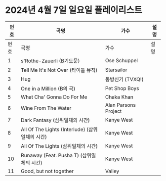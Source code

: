 # 2024년 4월 7일 일요일 플레이리스트

| 번호 | 곡명 | 가수 | 설명 |
|------|------|------|------|
| 번호 | 곡명 | 가수 | 설명 |
| 1 | s'Rothe-Zauerli (B기도문) | Ose Schuppel |  |
| 2 | Tell Me It's Not Over (타이틀 뮤직) | Starsailor |  |
| 3 | Hug | 동방신기 (TVXQ!) |  |
| 4 | One in a Million (B의 곡) | Pet Shop Boys |  |
| 5 | What Cha' Gonna Do For Me | Chaka Khan |  |
| 6 | Wine From The Water | Alan Parsons Project |  |
| 7 | Dark Fantasy (삼위일체의 시간) | Kanye West |  |
| 8 | All Of The Lights (Interlude) (삼위일체의 시간) | Kanye West |  |
| 9 | All Of The Lights (삼위일체의 시간) | Kanye West |  |
| 10 | Runaway (Feat. Pusha T) (삼위일체의 시간) | Kanye West |  |
| 11 | Good, but not together | Valley |  |
